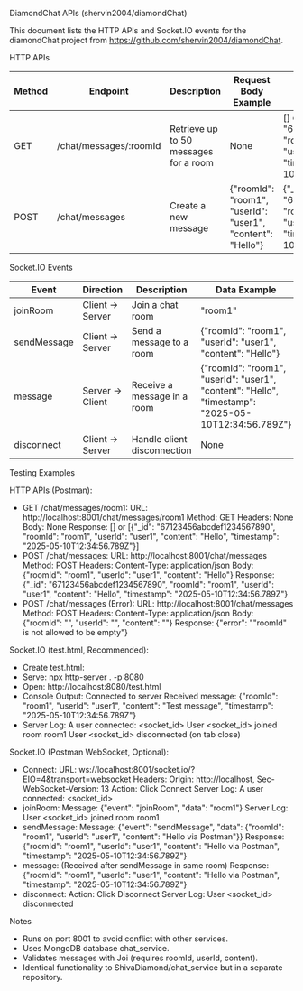 DiamondChat APIs (shervin2004/diamondChat)

This document lists the HTTP APIs and Socket.IO events for the diamondChat project from https://github.com/shervin2004/diamondChat.

HTTP APIs

| Method | Endpoint                     | Description                              | Request Body Example                                     | Response Example                                                                 |
|--------|------------------------------|------------------------------------------|---------------------------------------------------------|----------------------------------------------------------------------------------|
| GET    | /chat/messages/:roomId       | Retrieve up to 50 messages for a room    | None                                                    | [] or [{"_id": "67123456abcdef1234567890", "roomId": "room1", "userId": "user1", "content": "Hello", "timestamp": "2025-05-10T12:34:56.789Z"}] |
| POST   | /chat/messages               | Create a new message                     | {"roomId": "room1", "userId": "user1", "content": "Hello"} | {"_id": "67123456abcdef1234567890", "roomId": "room1", "userId": "user1", "content": "Hello", "timestamp": "2025-05-10T12:34:56.789Z"} |

Socket.IO Events

| Event         | Direction       | Description                              | Data Example                                            |
|---------------|-----------------|------------------------------------------|---------------------------------------------------------|
| joinRoom      | Client → Server | Join a chat room                         | "room1"                                                 |
| sendMessage   | Client → Server | Send a message to a room                 | {"roomId": "room1", "userId": "user1", "content": "Hello"} |
| message       | Server → Client | Receive a message in a room              | {"roomId": "room1", "userId": "user1", "content": "Hello", "timestamp": "2025-05-10T12:34:56.789Z"} |
| disconnect    | Client → Server | Handle client disconnection              | None                                                    |

Testing Examples

HTTP APIs (Postman):
- GET /chat/messages/room1:
  URL: http://localhost:8001/chat/messages/room1
  Method: GET
  Headers: None
  Body: None
  Response: [] or [{"_id": "67123456abcdef1234567890", "roomId": "room1", "userId": "user1", "content": "Hello", "timestamp": "2025-05-10T12:34:56.789Z"}]
- POST /chat/messages:
  URL: http://localhost:8001/chat/messages
  Method: POST
  Headers: Content-Type: application/json
  Body: {"roomId": "room1", "userId": "user1", "content": "Hello"}
  Response: {"_id": "67123456abcdef1234567890", "roomId": "room1", "userId": "user1", "content": "Hello", "timestamp": "2025-05-10T12:34:56.789Z"}
- POST /chat/messages (Error):
  URL: http://localhost:8001/chat/messages
  Method: POST
  Headers: Content-Type: application/json
  Body: {"roomId": "", "userId": "", "content": ""}
  Response: {"error": "\"roomId\" is not allowed to be empty"}

Socket.IO (test.html, Recommended):
- Create test.html:
  <script src="https://cdn.socket.io/4.5.4/socket.io.min.js"></script>
  <script>
    const socket = io('http://localhost:8001', { transports: ['websocket'] });
    socket.on('connect', () => {
      console.log('Connected to server');
      socket.emit('joinRoom', 'room1');
      socket.emit('sendMessage', { roomId: 'room1', userId: 'user1', content: 'Test message' });
    });
    socket.on('message', (msg) => {
      console.log('Received message:', msg);
    });
    socket.on('disconnect', () => {
      console.log('Disconnected from server');
    });
  </script>
- Serve: npx http-server . -p 8080
- Open: http://localhost:8080/test.html
- Console Output:
  Connected to server
  Received message: {"roomId": "room1", "userId": "user1", "content": "Test message", "timestamp": "2025-05-10T12:34:56.789Z"}
- Server Log:
  A user connected: <socket_id>
  User <socket_id> joined room room1
  User <socket_id> disconnected (on tab close)

Socket.IO (Postman WebSocket, Optional):
- Connect:
  URL: ws://localhost:8001/socket.io/?EIO=4&transport=websocket
  Headers: Origin: http://localhost, Sec-WebSocket-Version: 13
  Action: Click Connect
  Server Log: A user connected: <socket_id>
- joinRoom:
  Message: {"event": "joinRoom", "data": "room1"}
  Server Log: User <socket_id> joined room room1
- sendMessage:
  Message: {"event": "sendMessage", "data": {"roomId": "room1", "userId": "user1", "content": "Hello via Postman"}}
  Response: {"roomId": "room1", "userId": "user1", "content": "Hello via Postman", "timestamp": "2025-05-10T12:34:56.789Z"}
- message:
  (Received after sendMessage in same room)
  Response: {"roomId": "room1", "userId": "user1", "content": "Hello via Postman", "timestamp": "2025-05-10T12:34:56.789Z"}
- disconnect:
  Action: Click Disconnect
  Server Log: User <socket_id> disconnected

Notes
- Runs on port 8001 to avoid conflict with other services.
- Uses MongoDB database chat_service.
- Validates messages with Joi (requires roomId, userId, content).
- Identical functionality to ShivaDiamond/chat_service but in a separate repository.
